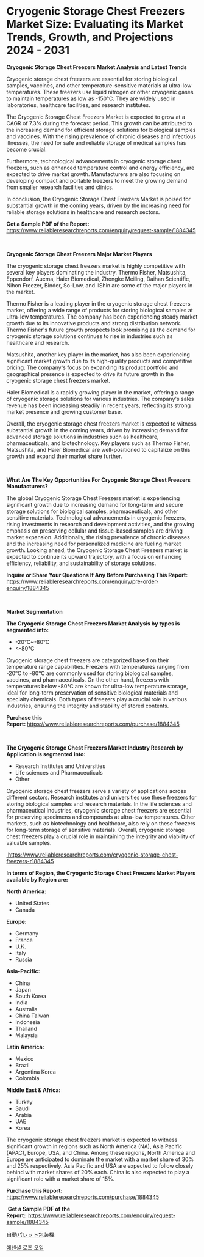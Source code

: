 <p><h1>Cryogenic Storage Chest Freezers Market Size: Evaluating its Market Trends, Growth, and Projections 2024 - 2031</h1></p><p><strong>Cryogenic Storage Chest Freezers Market Analysis and Latest Trends</strong></p>
<p><p>Cryogenic storage chest freezers are essential for storing biological samples, vaccines, and other temperature-sensitive materials at ultra-low temperatures. These freezers use liquid nitrogen or other cryogenic gases to maintain temperatures as low as -150°C. They are widely used in laboratories, healthcare facilities, and research institutes.</p><p>The Cryogenic Storage Chest Freezers Market is expected to grow at a CAGR of 7.3% during the forecast period. This growth can be attributed to the increasing demand for efficient storage solutions for biological samples and vaccines. With the rising prevalence of chronic diseases and infectious illnesses, the need for safe and reliable storage of medical samples has become crucial.</p><p>Furthermore, technological advancements in cryogenic storage chest freezers, such as enhanced temperature control and energy efficiency, are expected to drive market growth. Manufacturers are also focusing on developing compact and portable freezers to meet the growing demand from smaller research facilities and clinics.</p><p>In conclusion, the Cryogenic Storage Chest Freezers Market is poised for substantial growth in the coming years, driven by the increasing need for reliable storage solutions in healthcare and research sectors.</p></p>
<p><strong>Get a Sample PDF of the Report:&nbsp;</strong> <a href="https://www.reliableresearchreports.com/enquiry/request-sample/1884345">https://www.reliableresearchreports.com/enquiry/request-sample/1884345</a></p>
<p>&nbsp;</p>
<p><strong>Cryogenic Storage Chest Freezers Major Market Players</strong></p>
<p><p>The cryogenic storage chest freezers market is highly competitive with several key players dominating the industry. Thermo Fisher, Matsushita, Eppendorf, Aucma, Haier Biomedical, Zhongke Meiling, Daihan Scientific, Nihon Freezer, Binder, So-Low, and IlShin are some of the major players in the market.</p><p>Thermo Fisher is a leading player in the cryogenic storage chest freezers market, offering a wide range of products for storing biological samples at ultra-low temperatures. The company has been experiencing steady market growth due to its innovative products and strong distribution network. Thermo Fisher's future growth prospects look promising as the demand for cryogenic storage solutions continues to rise in industries such as healthcare and research.</p><p>Matsushita, another key player in the market, has also been experiencing significant market growth due to its high-quality products and competitive pricing. The company's focus on expanding its product portfolio and geographical presence is expected to drive its future growth in the cryogenic storage chest freezers market.</p><p>Haier Biomedical is a rapidly growing player in the market, offering a range of cryogenic storage solutions for various industries. The company's sales revenue has been increasing steadily in recent years, reflecting its strong market presence and growing customer base.</p><p>Overall, the cryogenic storage chest freezers market is expected to witness substantial growth in the coming years, driven by increasing demand for advanced storage solutions in industries such as healthcare, pharmaceuticals, and biotechnology. Key players such as Thermo Fisher, Matsushita, and Haier Biomedical are well-positioned to capitalize on this growth and expand their market share further.</p></p>
<p>&nbsp;</p>
<p><strong>What Are The Key Opportunities For Cryogenic Storage Chest Freezers Manufacturers?</strong></p>
<p><p>The global Cryogenic Storage Chest Freezers market is experiencing significant growth due to increasing demand for long-term and secure storage solutions for biological samples, pharmaceuticals, and other sensitive materials. Technological advancements in cryogenic freezers, rising investments in research and development activities, and the growing emphasis on preserving cellular and tissue-based samples are driving market expansion. Additionally, the rising prevalence of chronic diseases and the increasing need for personalized medicine are fueling market growth. Looking ahead, the Cryogenic Storage Chest Freezers market is expected to continue its upward trajectory, with a focus on enhancing efficiency, reliability, and sustainability of storage solutions.</p></p>
<p><strong>Inquire or Share Your Questions If Any Before Purchasing This Report:</strong> <a href="https://www.reliableresearchreports.com/enquiry/pre-order-enquiry/1884345">https://www.reliableresearchreports.com/enquiry/pre-order-enquiry/1884345</a></p>
<p>&nbsp;</p>
<p><strong>Market Segmentation</strong></p>
<p><strong>The Cryogenic Storage Chest Freezers Market Analysis by types is segmented into:</strong></p>
<p><ul><li>-20℃~-80℃</li><li><-80℃</li></ul></p>
<p><p>Cryogenic storage chest freezers are categorized based on their temperature range capabilities. Freezers with temperatures ranging from -20℃ to -80℃ are commonly used for storing biological samples, vaccines, and pharmaceuticals. On the other hand, freezers with temperatures below -80℃ are known for ultra-low temperature storage, ideal for long-term preservation of sensitive biological materials and specialty chemicals. Both types of freezers play a crucial role in various industries, ensuring the integrity and stability of stored contents.</p></p>
<p><strong>Purchase this Report:&nbsp;</strong><a href="https://www.reliableresearchreports.com/purchase/1884345">https://www.reliableresearchreports.com/purchase/1884345</a></p>
<p>&nbsp;</p>
<p><strong>The Cryogenic Storage Chest Freezers Market Industry Research by Application is segmented into:</strong></p>
<p><ul><li>Research Institutes and Universities</li><li>Life sciences and Pharmaceuticals</li><li>Other</li></ul></p>
<p><p>Cryogenic storage chest freezers serve a variety of applications across different sectors. Research institutes and universities use these freezers for storing biological samples and research materials. In the life sciences and pharmaceutical industries, cryogenic storage chest freezers are essential for preserving specimens and compounds at ultra-low temperatures. Other markets, such as biotechnology and healthcare, also rely on these freezers for long-term storage of sensitive materials. Overall, cryogenic storage chest freezers play a crucial role in maintaining the integrity and viability of valuable samples.</p></p>
<p><a href="https://www.reliableresearchreports.com/cryogenic-storage-chest-freezers-r1884345">&nbsp;https://www.reliableresearchreports.com/cryogenic-storage-chest-freezers-r1884345</a></p>
<p><strong>In terms of Region, the Cryogenic Storage Chest Freezers Market Players available by Region are:</strong></p>
<p>
    <p> <strong> North America: </strong>
        <ul>
            <li>United States</li>
            <li>Canada</li>
        </ul>
        </p> 
    <p> <strong> Europe: </strong>
        <ul>
            <li>Germany</li>
            <li>France</li>
            <li>U.K.</li>
            <li>Italy</li>
            <li>Russia</li>
        </ul>
        </p> 
    <p> <strong> Asia-Pacific: </strong>
        <ul>
            <li>China</li>
            <li>Japan</li>
            <li>South Korea</li>
            <li>India</li>
            <li>Australia</li>
            <li>China Taiwan</li>
            <li>Indonesia</li>
            <li>Thailand</li>
            <li>Malaysia</li>
        </ul>
        </p> 
    <p> <strong> Latin America: </strong>
        <ul>
            <li>Mexico</li>
            <li>Brazil</li>
            <li>Argentina Korea</li>
            <li>Colombia</li>
        </ul>
        </p> 
    <p> <strong> Middle East & Africa: </strong>
        <ul>
            <li>Turkey</li>
            <li>Saudi</li>
            <li>Arabia</li>
            <li>UAE</li>
            <li>Korea</li>
        </ul>
    </p>
    </p>
<p><p>The cryogenic storage chest freezers market is expected to witness significant growth in regions such as North America (NA), Asia Pacific (APAC), Europe, USA, and China. Among these regions, North America and Europe are anticipated to dominate the market with a market share of 30% and 25% respectively. Asia Pacific and USA are expected to follow closely behind with market shares of 20% each. China is also expected to play a significant role with a market share of 15%.</p></p>
<p><strong>Purchase this Report: </strong><a href="https://www.reliableresearchreports.com/purchase/1884345">https://www.reliableresearchreports.com/purchase/1884345</a></p>
<p>&nbsp;<strong>Get a Sample PDF of the Report:&nbsp;&nbsp;</strong><a href="https://www.reliableresearchreports.com/enquiry/request-sample/1884345">https://www.reliableresearchreports.com/enquiry/request-sample/1884345</a></p>
<p><strong></strong></p>
<p><p><a href="https://github.com/ppmazlotr77499/Market-Research-Report-List-1/blob/main/274281732895.md">自動パレット包装機</a></p><p><a href="https://github.com/idcefvhkdut6/Market-Research-Report-List-1/blob/main/202568830102.md">에센셜 로즈 오일</a></p></p>